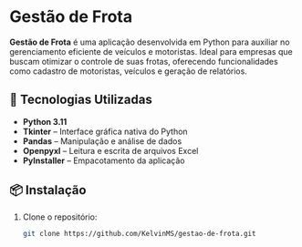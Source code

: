 # Gestão de Frota

**Gestão de Frota** é uma aplicação desenvolvida em Python para auxiliar no gerenciamento eficiente de veículos e motoristas. Ideal para empresas que buscam otimizar o controle de suas frotas, oferecendo funcionalidades como cadastro de motoristas, veículos e geração de relatórios.

## 🚀 Tecnologias Utilizadas

- **Python 3.11**
- **Tkinter** – Interface gráfica nativa do Python
- **Pandas** – Manipulação e análise de dados
- **Openpyxl** – Leitura e escrita de arquivos Excel
- **PyInstaller** – Empacotamento da aplicação

## 📦 Instalação

1. Clone o repositório:
   ```bash
   git clone https://github.com/KelvinMS/gestao-de-frota.git
